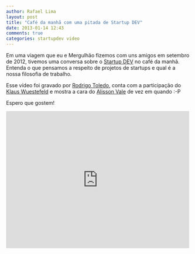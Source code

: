 ```yaml
---
author: Rafael Lima
layout: post
title: "Café da manhã com uma pitada de Startup DEV"
date: 2013-01-14 12:43
comments: true
categories: startupdev video
---
```


Em uma viagem que eu e Mergulhão fizemos com uns amigos em setembro de 2012,
tivemos uma conversa sobre o [Startup DEV](http://startupdev.com.br) no café da manhã.
Entenda o que pensamos a respeito de projetos de startups e qual é a nossa filosofia de trabalho.
<!--more-->
Esse vídeo foi gravado por [Rodrigo Toledo](http://www.rodrigodetoledo.com), conta com a participação do [Klaus Wuestefeld](http://klauswuestefeld.blogspot.com.br/) e mostra a cara do [Alisson Vale](http://alissonvale.com/) de vez em quando :-P

Espero que gostem!

<iframe src="http://player.vimeo.com/video/57240441?title=0&amp;byline=0&amp;portrait=0" width="500" height="375" frameborder="0" webkitAllowFullScreen mozallowfullscreen allowFullScreen></iframe>
